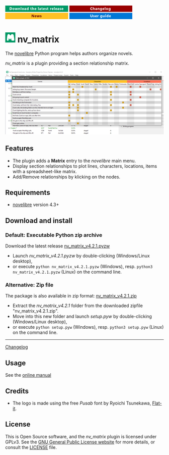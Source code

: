 [![Download the latest release](docs/img/download-button.png)](https://github.com/peter88213/nv_matrix/raw/main/dist/nv_matrix_v4.2.1.pyzw)
[![Changelog](docs/img/changelog-button.png)](docs/changelog.md)
[![News](docs/img/news-button.png)](https://github.com/peter88213/novelibre/discussions/1)
[![Online help](docs/img/help-button.png)](https://peter88213.github.io/nvhelp-en/nv_matrix/)


# ![M](icons/mLogo32.png) nv_matrix

The [novelibre](https://github.com/peter88213/novelibre/) Python program helps authors organize novels.  

*nv_matrix* is a plugin providing a section relationship matrix. 

![Screenshot](docs/Screenshots/screen01.png)

## Features

- The plugin adds a **Matrix** entry to the *novelibre* main menu.
- Display section relationships to plot lines, characters, locations, items with a spreadsheet-like matrix.
- Add/Remove relationships by klicking on the nodes.

## Requirements

- [novelibre](https://github.com/peter88213/novelibre/) version 4.3+

## Download and install

### Default: Executable Python zip archive

Download the latest release [nv_matrix_v4.2.1.pyzw](https://github.com/peter88213/nv_matrix/raw/main/dist/nv_matrix_v4.2.1.pyzw)

- Launch *nv_matrix_v4.2.1.pyzw* by double-clicking (Windows/Linux desktop),
- or execute `python nv_matrix_v4.2.1.pyzw` (Windows), resp. `python3 nv_matrix_v4.2.1.pyzw` (Linux) on the command line.

### Alternative: Zip file

The package is also available in zip format: [nv_matrix_v4.2.1.zip](https://github.com/peter88213/nv_matrix/raw/main/dist/nv_matrix_v4.2.1.zip)

- Extract the *nv_matrix_v4.2.1* folder from the downloaded zipfile "nv_matrix_v4.2.1.zip".
- Move into this new folder and launch *setup.pyw* by double-clicking (Windows/Linux desktop), 
- or execute `python setup.pyw` (Windows), resp. `python3 setup.pyw` (Linux) on the command line.

---

[Changelog](docs/changelog.md)

## Usage

See the [online manual](https://peter88213.github.io/nvhelp-en/nv_matrix/)

## Credits

- The logo is made using the free *Pusab* font by Ryoichi Tsunekawa, [Flat-it](http://flat-it.com/).

## License

This is Open Source software, and the *nv_matrix* plugin is licensed under GPLv3. See the
[GNU General Public License website](https://www.gnu.org/licenses/gpl-3.0.en.html) for more
details, or consult the [LICENSE](https://github.com/peter88213/nv_matrix/blob/main/LICENSE) file.
